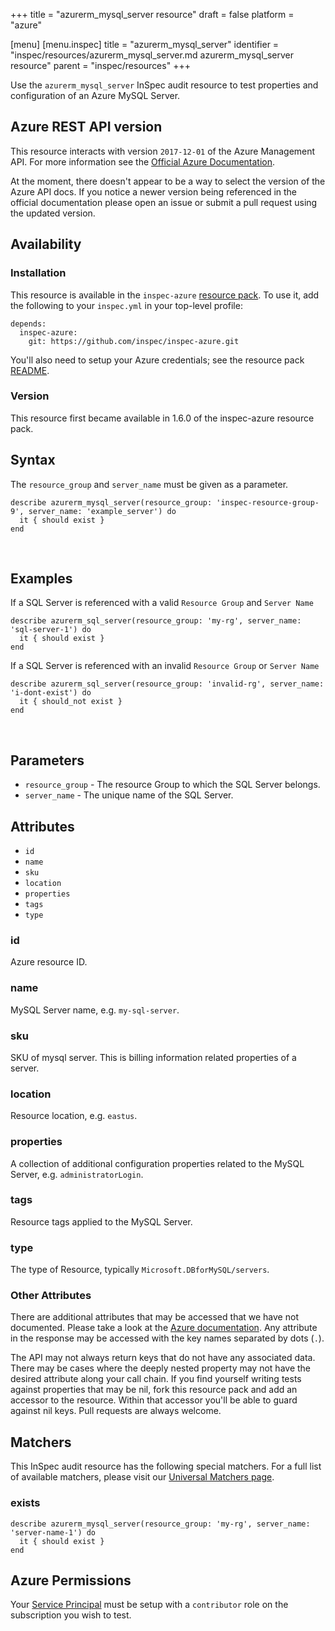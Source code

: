 +++
title = "azurerm_mysql_server resource"
draft = false
platform = "azure"

[menu]
  [menu.inspec]
    title = "azurerm_mysql_server"
    identifier = "inspec/resources/azurerm_mysql_server.md azurerm_mysql_server resource"
    parent = "inspec/resources"
+++




Use the `azurerm_mysql_server` InSpec audit resource to test properties and configuration of
an Azure MySQL Server.
<br />

## Azure REST API version

This resource interacts with version `2017-12-01` of the Azure Management API. For more
information see the [Official Azure Documentation](https://docs.microsoft.com/en-us/rest/api/mysql/databases/get).

At the moment, there doesn't appear to be a way to select the version of the
Azure API docs. If you notice a newer version being referenced in the official
documentation please open an issue or submit a pull request using the updated
version.

## Availability

### Installation

This resource is available in the `inspec-azure` [resource
pack](https://www.inspec.io/docs/reference/glossary/#resource-pack). To use it, add the
following to your `inspec.yml` in your top-level profile:

    depends:
      inspec-azure:
        git: https://github.com/inspec/inspec-azure.git

You'll also need to setup your Azure credentials; see the resource pack
[README](https://github.com/inspec/inspec-azure#inspec-for-azure).

### Version

This resource first became available in 1.6.0 of the inspec-azure resource pack.

## Syntax

The `resource_group` and `server_name` must be given as a parameter.

    describe azurerm_mysql_server(resource_group: 'inspec-resource-group-9', server_name: 'example_server') do
      it { should exist }
    end

<br />

## Examples

If a SQL Server is referenced with a valid `Resource Group` and `Server Name`

    describe azurerm_sql_server(resource_group: 'my-rg', server_name: 'sql-server-1') do
      it { should exist }
    end

If a SQL Server is referenced with an invalid `Resource Group` or `Server Name`

    describe azurerm_sql_server(resource_group: 'invalid-rg', server_name: 'i-dont-exist') do
      it { should_not exist }
    end

<br />

## Parameters

  - `resource_group` - The resource Group to which the SQL Server belongs.
  - `server_name` - The unique name of the SQL Server.

## Attributes

- `id`
- `name`
- `sku`
- `location`
- `properties`
- `tags`
- `type`

### id
Azure resource ID.

### name
MySQL Server name, e.g. `my-sql-server`.

### sku
SKU of mysql server. This is billing information related properties of a server.

### location
Resource location, e.g. `eastus`.

### properties
A collection of additional configuration properties related to the MySQL Server, e.g. `administratorLogin`.

### tags
Resource tags applied to the MySQL Server.

### type
The type of Resource, typically `Microsoft.DBforMySQL/servers`.

### Other Attributes

There are additional attributes that may be accessed that we have not
documented. Please take a look at the [Azure documentation](##-Azure-REST-API-version).
Any attribute in the response may be accessed with the key names separated by
dots (`.`).

The API may not always return keys that do not have any associated data. There
may be cases where the deeply nested property may not have the desired
attribute along your call chain. If you find yourself writing tests against
properties that may be nil, fork this resource pack and add an accessor to the
resource. Within that accessor you'll be able to guard against nil keys. Pull
requests are always welcome.

## Matchers

This InSpec audit resource has the following special matchers. For a full list of
available matchers, please visit our [Universal Matchers
page](https://www.inspec.io/docs/reference/matchers/).

### exists

    describe azurerm_mysql_server(resource_group: 'my-rg', server_name: 'server-name-1') do
      it { should exist }
    end

## Azure Permissions

Your [Service
Principal](https://docs.microsoft.com/en-us/azure/azure-resource-manager/resource-group-create-service-principal-portal)
must be setup with a `contributor` role on the subscription you wish to test.
